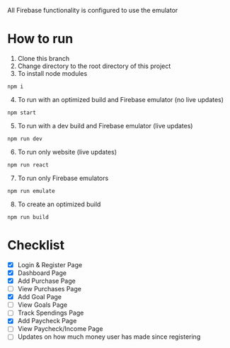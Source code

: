All Firebase functionality is configured to use the emulator

# How to run

1. Clone this branch
2. Change directory to the root directory of this project
3. To install node modules

```
npm i
```

4. To run with an optimized build and Firebase emulator (no live updates)

```b
npm start
```

5. To run with a dev build and Firebase emulator (live updates)

```
npm run dev
```

6. To run only website (live updates)

```
npm run react
```

7. To run only Firebase emulators

```
npm run emulate
```

8. To create an optimized build

```
npm run build
```

# Checklist

- [x] Login & Register Page
- [x] Dashboard Page
- [x] Add Purchase Page
- [ ] View Purchases Page
- [x] Add Goal Page
- [ ] View Goals Page
- [ ] Track Spendings Page
- [x] Add Paycheck Page
- [ ] View Paycheck/Income Page
- [ ] Updates on how much money user has made since registering
